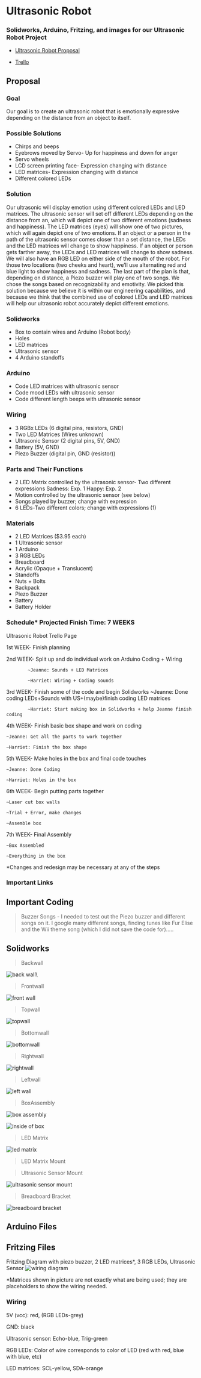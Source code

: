 # Ultrasonic Robot

### Solidworks, Arduino, Fritzing, and images for our Ultrasonic Robot Project

- [Ultrasonic Robot Proposal](https://docs.google.com/document/d/1IroE3nTtVIrWQ_96-GmFiHwg22frUfM-Q0io6C9J3zw/edit)

- [Trello](https://trello.com/b/CAv20ek3/ultrasonic-robot-schedule)

## Proposal

### Goal
Our goal is to create an ultrasonic robot that is emotionally expressive depending on the distance from an object to itself. 

### Possible Solutions

* Chirps and beeps
* Eyebrows moved by Servo- Up for happiness and down for anger
* Servo wheels
* LCD screen printing face- Expression changing with distance
* LED matrices- Expression changing with distance
* Different colored LEDs

### Solution

Our ultrasonic will display emotion using different colored LEDs and LED matrices. The ultrasonic sensor will set off different LEDs depending on the distance from an, which will depict one of two different emotions (sadness and happiness). The LED matrices (eyes) will show one of two pictures, which will again depict one of two emotions. If an object or a person in the path of the ultrasonic sensor comes closer than a set distance, the LEDs and the LED matrices will change to show happiness. If an object or person gets farther away, the LEDs and LED matrices will change to show sadness. We will also have an RGB LED on either side of the mouth of the robot. For those two locations (two cheeks and heart), we’ll use alternating red and blue light to show happiness and sadness. The last part of the plan is that, depending on distance, a Piezo buzzer will play one of two songs. We chose the songs based on recognizability and emotivity. We picked this solution because we believe it is within our engineering capabilities, and because we think that the combined use of colored LEDs and LED matrices will help our ultrasonic robot accurately depict different emotions.

### Solidworks

* Box to contain wires and Arduino (Robot body)
* Holes
* LED matrices
* Ultrasonic sensor
* 4 Arduino standoffs

### Arduino

* Code LED matrices with ultrasonic sensor 
* Code mood LEDs with ultrasonic sensor
* Code different length beeps with ultrasonic sensor

### Wiring

* 3 RGBx LEDs (6 digital pins, resistors, GND)
* Two LED Matrices (Wires unknown)
* Ultrasonic Sensor (2 digital pins, 5V, GND)
* Battery (5V, GND)
* Piezo Buzzer (digital pin, GND (resistor))

### Parts and Their Functions
 
* 2 LED Matrix controlled by the ultrasonic sensor- Two different expressions
Sadness: Exp. 1
Happy: Exp. 2
* Motion controlled by the ultrasonic sensor (see below)
* Songs played by buzzer; change with expression
* 6 LEDs-Two different colors; change with expressions (1)

### Materials

* 2 LED Matrices ($3.95 each)
* 1 Ultrasonic sensor
* 1 Arduino
* 3 RGB LEDs
* Breadboard
* Acrylic (Opaque + Translucent)
* Standoffs
* Nuts + Bolts
* Backpack
* Piezo Buzzer
* Battery
* Battery Holder

### Schedule*  Projected Finish Time: 7 WEEKS
Ultrasonic Robot Trello Page

1st WEEK- Finish planning 

2nd WEEK- Split up and do individual work on Arduino Coding + Wiring

			~Jeanne: Sounds + LED Matrices
			
			~Harriet: Wiring + Coding sounds

3rd WEEK- Finish some of the code and begin Solidworks
			~Jeanne: Done coding LEDs+Sounds with US+(maybe)finish coding LED matrices
			
			~Harriet: Start making box in Solidworks + help Jeanne finish coding
		
4th WEEK- Finish basic box shape and work on coding

	~Jeanne: Get all the parts to work together
	
	~Harriet: Finish the box shape

5th WEEK- Make holes in the box and final code touches

	~Jeanne: Done Coding
	
	~Harriet: Holes in the box

6th WEEK- Begin putting parts together

	~Laser cut box walls
	
	~Trial + Error, make changes
	
	~Assemble box

7th WEEK- Final Assembly

	~Box Assembled
	
	~Everything in the box 

		
*Changes and redesign may be necessary at any of the steps

### Important Links

## Important Coding

> Buzzer Songs
	- I needed to test out the Piezo buzzer and different songs on it. I google many different songs, finding tunes like Fur Elise and the Wii theme song (which I did not save the code for).....


## Solidworks

> Backwall

![back wall](https://github.com/hnovak94/Ultrasonic-Robot/blob/master/media/backwall.robot.JPG?raw=true)\

> Frontwall

![front wall](https://github.com/hnovak94/Ultrasonic-Robot/blob/master/media/frontwall.PNG?raw=true)

> Topwall

![topwall](https://github.com/hnovak94/Ultrasonic-Robot/blob/master/media/topwall.PNG?raw=true)

> Bottomwall

![bottomwall](https://github.com/hnovak94/Ultrasonic-Robot/blob/master/media/bottomwall.robot.2.JPG?raw=true)

> Rightwall

![rightwall](https://github.com/hnovak94/Ultrasonic-Robot/blob/master/media/rightwall.PNG?raw=true)

> Leftwall

![left wall](https://github.com/hnovak94/Ultrasonic-Robot/blob/master/media/leftwall.robot.2.JPG?raw=true)

> BoxAssembly

![box assembly](https://github.com/hnovak94/Ultrasonic-Robot/blob/master/media/box.robot.2.JPG?raw=true)

![inside of box](https://github.com/hnovak94/Ultrasonic-Robot/blob/master/media/insideofbox.JPG?raw=true)

> LED Matrix

![led matrix](https://github.com/hnovak94/Ultrasonic-Robot/blob/master/media/ledmatrix.JPG?raw=true)

> LED Matrix Mount

> Ultrasonic Sensor Mount

![ultrasonic sensor mount](https://github.com/hnovak94/Ultrasonic-Robot/blob/master/media/us.mount.JPG?raw=true)

> Breadboard Bracket

![breadboard bracket](https://github.com/hnovak94/Ultrasonic-Robot/blob/master/media/bbbracket.JPG?raw=true)

## Arduino Files

## Fritzing Files

Fritzing Diagram with piezo buzzer, 2 LED matrices*, 3 RGB LEDs, Ultrasonic Sensor
![wiring diagram](https://github.com/hnovak94/Ultrasonic-Robot/blob/master/media/fritzing.robot.PNG?raw=true)

*Matrices shown in picture are not exactly what are being used; they are placeholders to show the wiring needed. 

### Wiring

5V (vcc): red, (RGB LEDs-grey)

GND: black

Ultrasonic sensor: Echo-blue, Trig-green

RGB LEDs: Color of wire corresponds to color of LED (red with red, blue with blue, etc)

LED matrices: SCL-yellow, SDA-orange


